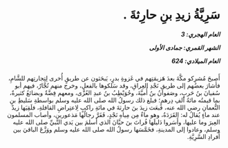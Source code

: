 <h1 dir="rtl">سَرِيَّةُ زيدِ بنِ حارِثةَ .</h1>

<h5 dir="rtl">العام الهجري:  3

الشهر القمري: جمادى الأولى

العام الميلادي: 624</h5>

<p dir="rtl">أَصبحَ مُشرِكو مكَّةَ بعدَ هَزيمَتِهم في غَزوةِ بدرٍ، يَبحَثون عن طريقٍ أُخرى لِتِجارتِهم للشَّامِ، فأشارَ بعضُهم إلى طريقِ نَجْدِ العِراقِ، وقد سَلكوها بالفعلِ، وخرج منهم تُجَّارٌ، فيهم أبو سُفيانَ بنُ حَربٍ، وصَفوانُ بنُ أُميَّةَ، وحُوَيْطِبُ بنُ عبدِ العُزَّى، ومعهم فِضَّةٌ وبضائعُ كثيرةٌ، بما قيمتُه مائةُ ألفِ دِرهمٍ؛ فبلغ ذلك رسولُ الله صلى الله عليه وسلم بواسطةِ سَليطِ بنِ النُّعمانِ رضي الله عنه، فبعَث زيدَ بنَ حارِثةَ في مائةِ راكبٍ لِاعتِراضِ القافلةِ، فلَقِيَها زيدٌ عند ماءٍ يُقالُ له: القَرَدَةُ، وهو ماءٌ مِن مِياهِ نَجْدٍ، فَفَرَّ رجالُها مَذعورين، وأصاب المسلمون العِيرَ وما عليها، وأَسَروا دَليلَها فُراتَ بنَ حيَّانَ الذي أَسلمَ بين يَدي النَّبيِّ صلى الله عليه وسلم، وعادوا إلى المدينةِ، فخَمَّسَها رسولُ الله صلى الله عليه وسلم ووَزَّعَ الباقيَ بين أَفرادِ السَّرِيَّةِ.</p></br>

